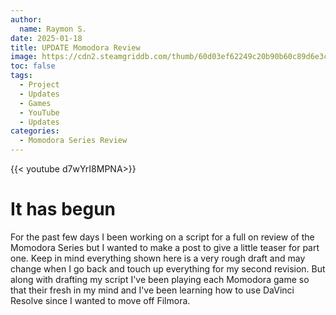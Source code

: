 ```yaml
---
author:
  name: Raymon S.
date: 2025-01-18
title: UPDATE Momodora Review
image: https://cdn2.steamgriddb.com/thumb/60d03ef62249c20b90b60c89d6e3cb55.jpg
toc: false
tags:
  - Project
  - Updates
  - Games
  - YouTube
  - Updates
categories:
  - Momodora Series Review
---
```

  
{{< youtube d7wYrI8MPNA>}}

# It has begun

For the past few days I been working on a script for a full on review of the Momodora Series but I wanted to make a post to give a little teaser for part one. Keep in mind everything shown here is a very rough draft and may change when I go back and touch up everything for my second revision. But along with drafting my script I've been playing each Momodora game so that their fresh in my mind and I've been learning how to use DaVinci Resolve since I wanted to move off Filmora.



